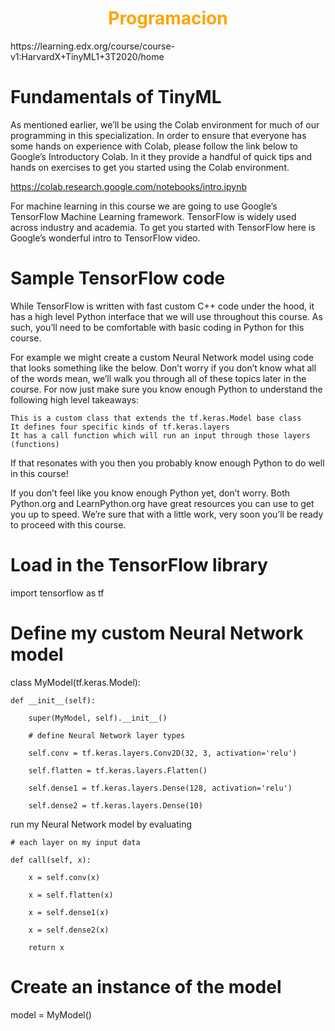 #
<center>
    <h1 style="color:Orange;">Programacion</h1>
</center>
https://learning.edx.org/course/course-v1:HarvardX+TinyML1+3T2020/home



# Fundamentals of TinyML



As mentioned earlier, we’ll be using the Colab environment for much of our programming in this specialization.  In order to ensure that everyone has some hands on experience with  Colab, please follow the link below to Google’s Introductory Colab. In  it they provide a handful of quick tips and hands on exercises to get  you started using the Colab environment.

https://colab.research.google.com/notebooks/intro.ipynb


For machine learning in this course we are going to use Google’s TensorFlow Machine Learning framework. TensorFlow is widely used across industry and academia. To get you started with TensorFlow here is Google’s wonderful intro to TensorFlow video.



# Sample TensorFlow code

While TensorFlow is written with fast custom C++ code under the hood, it has a high level Python interface that we will use throughout this course. As such, you’ll need to be comfortable with basic coding in Python for this course.

For example we might create a custom Neural Network model using code that looks something like the below. Don’t worry if you don’t know what all of the words mean, we’ll walk you through all of these topics later in the course. For now just make sure you know enough Python to understand the following high level takeaways:

    This is a custom class that extends the tf.keras.Model base class
    It defines four specific kinds of tf.keras.layers
    It has a call function which will run an input through those layers (functions)

If that resonates with you then you probably know enough Python to do well in this course!

If you don’t feel like you know enough Python yet, don’t worry. Both Python.org and LearnPython.org have great resources you can use to get you up to speed. We’re sure that with a little work, very soon you’ll be ready to proceed with this course.

# Load in the TensorFlow library

import tensorflow as tf

# Define my custom Neural Network model

class MyModel(tf.keras.Model):

    def __init__(self):

        super(MyModel, self).__init__()

        # define Neural Network layer types

        self.conv = tf.keras.layers.Conv2D(32, 3, activation='relu')

        self.flatten = tf.keras.layers.Flatten()

        self.dense1 = tf.keras.layers.Dense(128, activation='relu')

        self.dense2 = tf.keras.layers.Dense(10)

run my Neural Network model by evaluating

    # each layer on my input data

    def call(self, x):

        x = self.conv(x)

        x = self.flatten(x)

        x = self.dense1(x)

        x = self.dense2(x)

        return x

# Create an instance of the model

model = MyModel()
